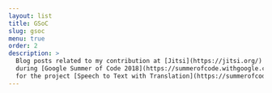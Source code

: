 ```yaml
---
layout: list
title: GSoC
slug: gsoc
menu: true
order: 2
description: >
  Blog posts related to my contribution at [Jitsi](https://jitsi.org/)
  during [Google Summer of Code 2018](https://summerofcode.withgoogle.com/organizations/6487179698634752/)<br>
  for the project [Speech to Text with Translation](https://summerofcode.withgoogle.com/organizations/6487179698634752/)
---
```

